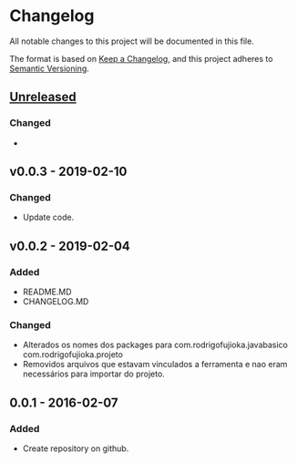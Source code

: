# Changelog
All notable changes to this project will be documented in this file.

The format is based on [Keep a Changelog](https://keepachangelog.com/en/1.0.0/),
and this project adheres to [Semantic Versioning](https://semver.org/spec/v2.0.0.html).

## [Unreleased]
### Changed
- 
## v0.0.3 - 2019-02-10
### Changed
- Update code. 

## v0.0.2 - 2019-02-04
### Added
-  README.MD
-  CHANGELOG.MD

### Changed
- Alterados os nomes dos packages para com.rodrigofujioka.javabasico 
com.rodrigofujioka.projeto
- Removidos arquivos que estavam vinculados a ferramenta e nao eram 
necessários para importar do projeto. 

## 0.0.1 - 2016-02-07
### Added
- Create repository on github. 

[Unreleased]: https://github.com/rodrigofujioka/javabasico/tag/v0.0.1...HEAD
[0.0.4]: https://github.com/rodrigofujioka/javabasico/v0.0.4...v0.0.3
[0.0.3]: https://github.com/rodrigofujioka/javabasico/v0.0.3...v0.0.2
[0.0.2]: https://github.com/rodrigofujioka/javabasico/v0.0.2...v0.0.1